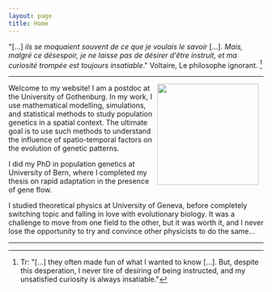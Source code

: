 ```yaml
---
layout: page
title: Home
---
```

"[...] _ils se moquaient souvent de ce que je voulais le savoir_ [...]. _Mais, malgré ce désespoir, je ne laisse pas de désirer d'être instruit, et ma curiosité trompée est toujours insatiable_."
Voltaire, Le philosophe ignorant. [^1]

- - -

<img src="../images/tomasini_professional.jpg" width="200" align="right" style="margin:0px 10px 0px 10px" >
Welcome to my website! I am a postdoc at the University of Gothenburg. In my work, I use mathematical modelling, simulations, and statistical methods to study population genetics in a spatial context. The ultimate goal is to use such methods to understand the influence of spatio-temporal factors on the evolution of genetic patterns.

I did my PhD in population genetics at University of Bern, where I completed my thesis on rapid adaptation in the presence of gene flow.

I studied theoretical physics at University of Geneva, before completely switching topic and falling in love with evolutionary biology. It was a challenge to move from one field to the other, but it was worth it, and I never lose the opportunity to try and convince other physicists to do the same…

- - -

[^1]: Tr: "[...] they often made fun of what I wanted to know [...]. But, despite this desperation, I never tire of desiring of being instructed, and my unsatisfied curiosity is always insatiable."
